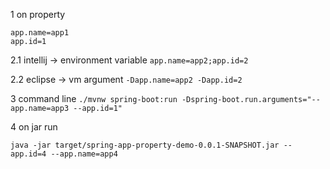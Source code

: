 1 on property
```
app.name=app1
app.id=1
```

2.1 intellij -> environment variable
```app.name=app2;app.id=2```

2.2 eclipse -> vm argument
```-Dapp.name=app2 -Dapp.id=2```

3 command line
```./mvnw spring-boot:run -Dspring-boot.run.arguments="--app.name=app3 --app.id=1"```

4 on jar run
```
java -jar target/spring-app-property-demo-0.0.1-SNAPSHOT.jar --app.id=4 --app.name=app4
```